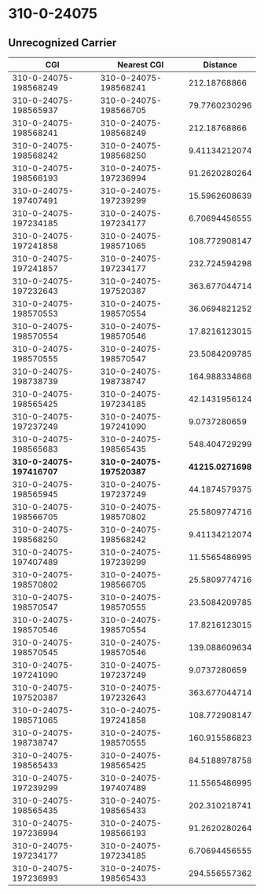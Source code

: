 # 310-0-24075
## Unrecognized Carrier


| CGI | Nearest CGI | Distance |
|-----|-------------|----------|
| 310-0-24075-198568249 | 310-0-24075-198568241 | 212.18768866 |
| 310-0-24075-198565937 | 310-0-24075-198566705 | 79.7760230296 |
| 310-0-24075-198568241 | 310-0-24075-198568249 | 212.18768866 |
| 310-0-24075-198568242 | 310-0-24075-198568250 | 9.41134212074 |
| 310-0-24075-198566193 | 310-0-24075-197236994 | 91.2620280264 |
| 310-0-24075-197407491 | 310-0-24075-197239299 | 15.5962608639 |
| 310-0-24075-197234185 | 310-0-24075-197234177 | 6.70694456555 |
| 310-0-24075-197241858 | 310-0-24075-198571065 | 108.772908147 |
| 310-0-24075-197241857 | 310-0-24075-197234177 | 232.724594298 |
| 310-0-24075-197232643 | 310-0-24075-197520387 | 363.677044714 |
| 310-0-24075-198570553 | 310-0-24075-198570554 | 36.0694821252 |
| 310-0-24075-198570554 | 310-0-24075-198570546 | 17.8216123015 |
| 310-0-24075-198570555 | 310-0-24075-198570547 | 23.5084209785 |
| 310-0-24075-198738739 | 310-0-24075-198738747 | 164.988334868 |
| 310-0-24075-198565425 | 310-0-24075-197234185 | 42.1431956124 |
| 310-0-24075-197237249 | 310-0-24075-197241090 | 9.0737280659 |
| 310-0-24075-198565683 | 310-0-24075-198565435 | 548.404729299 |
| **310-0-24075-197416707** | **310-0-24075-197520387** | **41215.0271698** |
| 310-0-24075-198565945 | 310-0-24075-197237249 | 44.1874579375 |
| 310-0-24075-198566705 | 310-0-24075-198570802 | 25.5809774716 |
| 310-0-24075-198568250 | 310-0-24075-198568242 | 9.41134212074 |
| 310-0-24075-197407489 | 310-0-24075-197239299 | 11.5565486995 |
| 310-0-24075-198570802 | 310-0-24075-198566705 | 25.5809774716 |
| 310-0-24075-198570547 | 310-0-24075-198570555 | 23.5084209785 |
| 310-0-24075-198570546 | 310-0-24075-198570554 | 17.8216123015 |
| 310-0-24075-198570545 | 310-0-24075-198570546 | 139.088609634 |
| 310-0-24075-197241090 | 310-0-24075-197237249 | 9.0737280659 |
| 310-0-24075-197520387 | 310-0-24075-197232643 | 363.677044714 |
| 310-0-24075-198571065 | 310-0-24075-197241858 | 108.772908147 |
| 310-0-24075-198738747 | 310-0-24075-198570555 | 160.915586823 |
| 310-0-24075-198565433 | 310-0-24075-198565425 | 84.5188978758 |
| 310-0-24075-197239299 | 310-0-24075-197407489 | 11.5565486995 |
| 310-0-24075-198565435 | 310-0-24075-198565433 | 202.310218741 |
| 310-0-24075-197236994 | 310-0-24075-198566193 | 91.2620280264 |
| 310-0-24075-197234177 | 310-0-24075-197234185 | 6.70694456555 |
| 310-0-24075-197236993 | 310-0-24075-198565433 | 294.556557362 |
